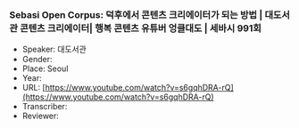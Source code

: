 ### Sebasi Open Corpus: 덕후에서 콘텐츠 크리에이터가 되는 방법 | 대도서관 콘텐츠 크리에이터| 행복 콘텐츠 유튜버 엉클대도 | 세바시 991회

- Speaker: 대도서관
- Gender: 
- Place: Seoul
- Year: 
- URL: [https://www.youtube.com/watch?v=s6gqhDRA-rQ](https://www.youtube.com/watch?v=s6gqhDRA-rQ)
- Transcriber: 
- Reviewer: 
